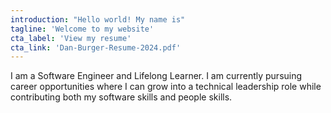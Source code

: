 ```yaml
---
introduction: "Hello world! My name is"
tagline: 'Welcome to my website'
cta_label: 'View my resume'
cta_link: 'Dan-Burger-Resume-2024.pdf'
---
```


I am a Software Engineer and Lifelong Learner. I am currently pursuing career opportunities where I can grow into a technical leadership role while contributing both my software skills and people skills.
